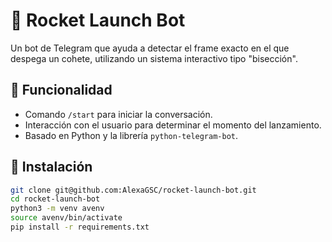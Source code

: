 # 🚀 Rocket Launch Bot

Un bot de Telegram que ayuda a detectar el frame exacto en el que despega un cohete, utilizando un sistema interactivo tipo "bisección".

## 🧠 Funcionalidad

- Comando `/start` para iniciar la conversación.
- Interacción con el usuario para determinar el momento del lanzamiento.
- Basado en Python y la librería `python-telegram-bot`.

## 🔧 Instalación

```bash
git clone git@github.com:AlexaGSC/rocket-launch-bot.git
cd rocket-launch-bot
python3 -m venv avenv
source avenv/bin/activate
pip install -r requirements.txt
